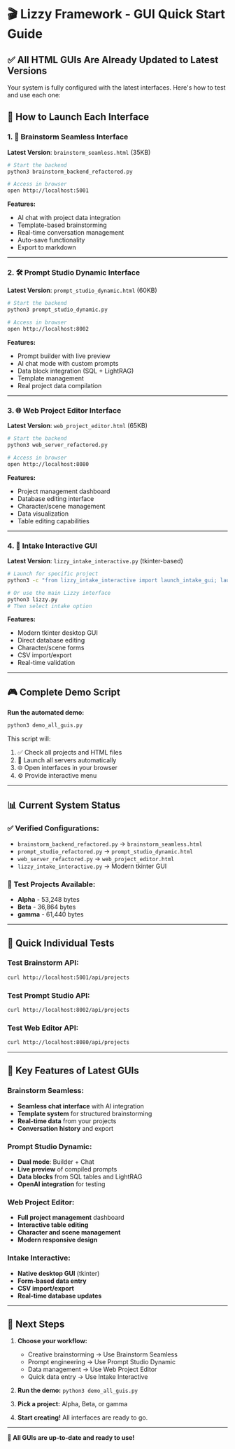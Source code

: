 # 🎬 Lizzy Framework - GUI Quick Start Guide

## ✅ All HTML GUIs Are Already Updated to Latest Versions

Your system is fully configured with the latest interfaces. Here's how to test and use each one:

## 🚀 How to Launch Each Interface

### 1. 🧠 Brainstorm Seamless Interface
**Latest Version**: `brainstorm_seamless.html` (35KB)
```bash
# Start the backend
python3 brainstorm_backend_refactored.py

# Access in browser
open http://localhost:5001
```

**Features:**
- AI chat with project data integration
- Template-based brainstorming
- Real-time conversation management
- Auto-save functionality
- Export to markdown

---

### 2. 🛠️ Prompt Studio Dynamic Interface  
**Latest Version**: `prompt_studio_dynamic.html` (60KB)
```bash
# Start the backend
python3 prompt_studio_dynamic.py

# Access in browser
open http://localhost:8002
```

**Features:**
- Prompt builder with live preview
- AI chat mode with custom prompts
- Data block integration (SQL + LightRAG)
- Template management
- Real project data compilation

---

### 3. 🌐 Web Project Editor Interface
**Latest Version**: `web_project_editor.html` (65KB)
```bash
# Start the backend
python3 web_server_refactored.py

# Access in browser
open http://localhost:8080
```

**Features:**
- Project management dashboard
- Database editing interface
- Character/scene management
- Data visualization
- Table editing capabilities

---

### 4. 📝 Intake Interactive GUI
**Latest Version**: `lizzy_intake_interactive.py` (tkinter-based)
```bash
# Launch for specific project
python3 -c "from lizzy_intake_interactive import launch_intake_gui; launch_intake_gui('projects/Alpha')"

# Or use the main Lizzy interface
python3 lizzy.py
# Then select intake option
```

**Features:**
- Modern tkinter desktop GUI
- Direct database editing
- Character/scene forms
- CSV import/export
- Real-time validation

---

## 🎮 Complete Demo Script

**Run the automated demo:**
```bash
python3 demo_all_guis.py
```

This script will:
1. ✅ Check all projects and HTML files
2. 🚀 Launch all servers automatically
3. 🌐 Open interfaces in your browser
4. ⚙️ Provide interactive menu

---

## 📊 Current System Status

### ✅ Verified Configurations:
- `brainstorm_backend_refactored.py` → `brainstorm_seamless.html`
- `prompt_studio_refactored.py` → `prompt_studio_dynamic.html`
- `web_server_refactored.py` → `web_project_editor.html`
- `lizzy_intake_interactive.py` → Modern tkinter GUI

### 📁 Test Projects Available:
- **Alpha** - 53,248 bytes
- **Beta** - 36,864 bytes  
- **gamma** - 61,440 bytes

---

## 🔧 Quick Individual Tests

### Test Brainstorm API:
```bash
curl http://localhost:5001/api/projects
```

### Test Prompt Studio API:
```bash
curl http://localhost:8002/api/projects
```

### Test Web Editor API:
```bash
curl http://localhost:8080/api/projects
```

---

## 🌟 Key Features of Latest GUIs

### Brainstorm Seamless:
- **Seamless chat interface** with AI integration
- **Template system** for structured brainstorming
- **Real-time data** from your projects
- **Conversation history** and export

### Prompt Studio Dynamic:
- **Dual mode**: Builder + Chat
- **Live preview** of compiled prompts
- **Data blocks** from SQL tables and LightRAG
- **OpenAI integration** for testing

### Web Project Editor:
- **Full project management** dashboard
- **Interactive table editing**
- **Character and scene management**
- **Modern responsive design**

### Intake Interactive:
- **Native desktop GUI** (tkinter)
- **Form-based data entry**
- **CSV import/export**
- **Real-time database updates**

---

## 🎯 Next Steps

1. **Choose your workflow:**
   - Creative brainstorming → Use Brainstorm Seamless
   - Prompt engineering → Use Prompt Studio Dynamic  
   - Data management → Use Web Project Editor
   - Quick data entry → Use Intake Interactive

2. **Run the demo:** `python3 demo_all_guis.py`

3. **Pick a project:** Alpha, Beta, or gamma

4. **Start creating!** All interfaces are ready to go.

---

**🎉 All GUIs are up-to-date and ready to use!**